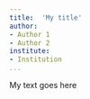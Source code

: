 ```yaml
---
title:  'My title'
author:
- Author 1
- Author 2
institute:
- Institution
...
```


My text goes here
